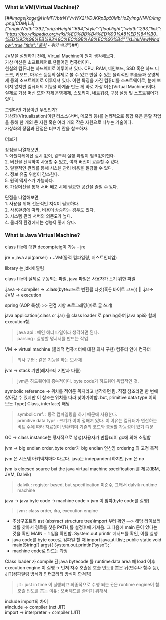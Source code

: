 ### What is VM(Virtual Machine)?

[##_Image|kage@HnMFF/btrNYVvWX2H/DJKRpBp50MbHoZyImgNNV0/img.png|CDM|1.3|{"originWidth":392,"originHeight":664,"style":"floatRight","width":293,"link":"https://ko.wikipedia.org/wiki/%EC%BB%B4%ED%93%A8%ED%84%B0_%ED%95%98%EB%93%9C%EC%9B%A8%EC%96%B4","isLinkNewWindow":true,"title":"출처 - 위키 백과"}_##]

JVM을 설명하기 전에, Virtual Machine이 뭔지 생각해보자.  
가상 머신은 소프트웨어로 만들어진 컴퓨터이다.  
현실의 컴퓨터는 하드웨어로 이루어져 있다. CPU, RAM, 메인보드, SSD 혹은 하드 디스크, 키보드, 마우스 등등의 실제로 볼 수 있고 만질 수 있는 물리적인 부품들과 운영체제 등의 소프트웨어로 이루어져 있다. 이런 특징을 가진 컴퓨터를 소프트웨어로, 눈에 보이지 않지만 컴퓨터의 기능을 하게끔 만든 게 바로 가상 머신(Virtual Machine)이다. 실제로 가상 머신 또한 자체 운영체제, 스토리지, 네트워킹, 구성 설정 및 소프트웨어가 있다.

그렇다면 가상이란 무엇인가?  
가상화(VIrtualization)이란 리소스(서버, 메모리 등)를 논리적으로 통합 혹은 분할 작업을 통해 한 개의 큰 자원 혹은 여러 개의 작은 자원으로 나누는 기술이다.  
가상화의 장점과 단점은 더보기 란을 참조하자.

더보기

장점을 나열해보면,  
1\. 어플리케이션 설치 없이, 별도의 설정 과정이 필요없어진다.  
2\. 버전을 선택하여 사용할 수 있고, 여러 버전이 공존할 수 있다.  
3\. 일괄적인 관리를 통해 시스템 관리 비용을 절감할 수 있다.  
4\. 정보 유출 위험이 감소한다.  
5\. 원격 액세스가 가능하다.  
6\. 가상머신을 통해 서버 배포 시에 필요한 공간을 줄일 수 있다.

단점을 나열해보면,  
1\. 사용을 위해 전문적인 지식이 필요하다.  
2\. 사용환경에 따라, 비용이 상승하는 경우도 있다.  
3\. 시스템 관리 서버의 의존도가 높다.  
4\. 물리적 환경에서는 성능이 좋지 않다.

### What is Java Virtual Machine?

class file에 대한 decomplieig이 가능 - jre

jre = java api(parser) + JVM(동적 컴파일링, 저스트인타임)

library 는 jdk에 깔림

class file이 실제로 구동되는 파일, java 파일은 사용자가 보기 위한 파일

.java → compiler → .class(byte코드로 변환될 타겟(혹은 바이트 코드)) || .jar→ JVM → execution

spring (AOP 특성) >> 관점 지향 프로그래밍(따로 글 쓰기)

java application(.class or .jar) 을 class loader 로 parsing하여 java api와 함께 execution함.

> java api : 메인 헤더 파일이라 생각하면 된다.  
> parsing : 실행할 명세서를 만드는 작업

VM → virtual machine (물리적 컴퓨ㅊ터에 대한 의사 구현) 컴퓨터 안에 컴퓨터

> 의사 구현 : 같은 기능을 하는 모사체

jvm → stack 기반(레지스터 기반과 다름)

> jvm은 하드웨어에 종속적이다. byte code가 하드웨어 독립적인 것.

symbolic reference → 위치를 적어둔 쪽지라고 생각하면 됨. 직접 참조라면 한 번에 찾아갈 수 있지만 이 참조는 위치를 따라 찾아가야함. but, primitive data type 이외 모든 Type( Class, interface) 해당

> symbolic ref. : 동적 컴파일링을 하기 때문에 사용한다.  
> primitive data type : 크기가 이미 정해져 있다. 이 이유는 컴퓨터가 연산하는 비트 수에 따라 자료형이 변환되며 기존의 코드와 충돌할 가능성이 있기 떄문

GC → class instance는 명시적으로 생성(사용자가 만듬)되어 gc에 의해 소멸함

jvm → big endian order, byte order가 big endian 연산임 ordering 의 고정 목적

jvm 은 시스템 아키텍쳐마다 다르다. java는 indepandent 하지만 jvm 은 no

jvm is cloesed source but the java virtual machine specification 를 제공(IBM, JVM, Dalvik)

> dalvik : register based, but specification 미준수, 그래서 dalvik runtime machine

java → java byte code → machine code < jvm 이 참여(byte code를 실행)

> jvm : class order, dra, execution engine

-   추상구조트리 ast (abstract structure tree)import 부터 확인 —> 해당 라이브러리를 찾아서 경로를 찾음 PATH,를 설정후에 가져옴. 그 다음에 main 문이 있다는 것을 확인 MAIN = 1 임을 확인함. System.out.println 메서드를 확인, 이를 실행
-   java code를 byte code로 컴파일 할 때 import java.util.list; public static void main(String\[\] args){ System.out.println(”syso”); }
-   machine code로 만드는 과정

Class loader 가 compile 된 java bytecode 를 runtime data area 에 load 이후 execution engine 이 실행 → 먼저 자주 호출된 호출 빈도를 뽑은 뒤(변수나 함수 등), JIT(컴파일링 방식과 인터프리티 방식이 합쳐짐)

> jit : just in time 이 실행되고 최종적으로 수행 되는 곳은 runtime engine이 함.  
> 호출 빈도를 뽑는 이유 : 오버헤드를 줄이기 위해서.

include import의 차이  
#include → compiler (not JIT)  
import → interpreter + compiler (JIT)